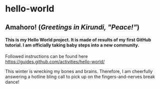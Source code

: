 # hello-world

## Amahoro! (*Greetings in Kirundi, "Peace!"*)

#### This is my Hello World project. It is made of results of my first GitHub tutorial. I am officially taking baby steps into a new community. 

Followed instructions can be found here https://guides.github.com/activities/hello-world/

This winter is wrecking my bones and brains. Therefore, I am cheerfully answering a hotline bling call to pick up on the fingers-and-nerves break dance!
